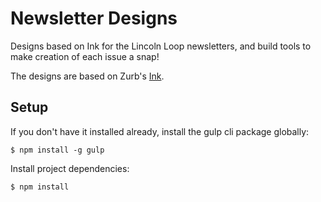 Newsletter Designs
==================

Designs based on Ink for the Lincoln Loop newsletters, and build tools to make
creation of each issue a snap!

The designs are based on Zurb's [Ink](http://zurb.com/ink/).

Setup
-----

If you don't have it installed already, install the gulp cli package globally:

    $ npm install -g gulp

Install project dependencies:

    $ npm install
